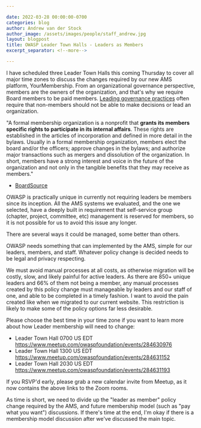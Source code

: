 ```yaml
---

date: 2022-03-28 00:00:00-0700
categories: blog
author: Andrew van der Stock
author_image: /assets/images/people/staff_andrew.jpg
layout: blogpost
title: OWASP Leader Town Halls - Leaders as Members
excerpt_separator: <!--more-->

---
```


I have scheduled three Leader Town Halls this coming Thursday to cover all major time zones to discuss the changes required by our new AMS platform, YourMembership. From an organizational governance perspective, members are the owners of the organization, and that's why we require Board members to be paid members. [Leading governance practices](https://boardsource.org/resources/membership-organization/) often require that non-members should not be able to make decisions or lead an organization.

"A formal membership organization is a nonprofit that **grants its members specific rights to participate in its internal affairs**. These rights are established in the articles of incorporation and defined in more detail in the bylaws. Usually in a formal membership organization, members elect the board and/or the officers; approve changes in the bylaws; and authorize major transactions such as mergers and dissolution of the organization. In short, members have a strong interest and voice in the future of the organization and not only in the tangible benefits that they may receive as members."

- [BoardSource](https://boardsource.org/resources/membership-organization/)

OWASP is practically unique in currently not requiring leaders be members since its inception. All the AMS systems we evaluated, and the one we selected, have a deeply built in requirement that self-service group (chapter, project, committee, etc) management is reserved for members, so it is not possible for us to avoid this issue any longer.

There are several ways it could be managed, some better than others.

<!--more-->

OWASP needs something that can implemented by the AMS, simple for our leaders,  members, and staff. Whatever policy change is decided needs to be legal and privacy respecting.

We must avoid manual processes at all costs, as otherwise migration will be costly, slow, and likely painful for active leaders. As there are 850+ unique leaders and 66% of them not being a member, any manual processes created by this policy change must manageable by leaders and our staff of one, and able to be completed in a timely fashion. I want to avoid the pain created like when we migrated to our current website. This restriction is likely to make some of the policy options far less desirable.

Please choose the best time in your time zone if you want to learn more about how Leader membership will need to change:

- Leader Town Hall 0700 US EDT https://www.meetup.com/owaspfoundation/events/284630976
- Leader Town Hall 1300 US EDT https://www.meetup.com/owaspfoundation/events/284631152
- Leader Town Hall 2030 US EDT https://www.meetup.com/owaspfoundation/events/284631193

If you RSVP'd early, please grab a new calendar invite from Meetup, as it now contains the above links to the Zoom rooms.

As time is short, we need to divide up the "leader as member" policy change required by the AMS, and future membership model (such as "pay what you want") discussions. If there's time at the end, I'm okay if there is a membership model discussion after we've discussed the main topic.
